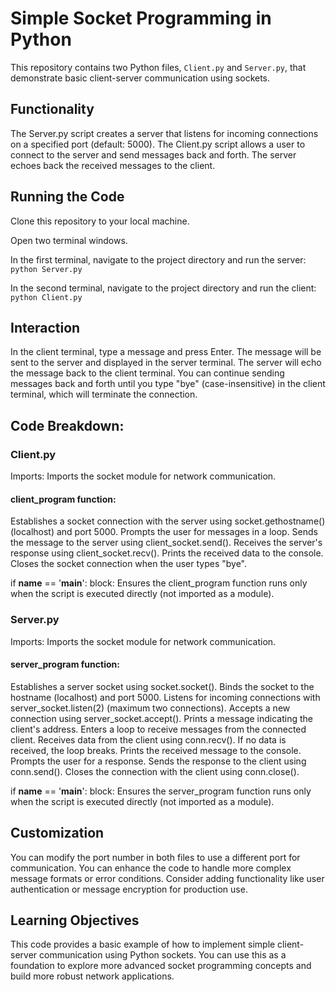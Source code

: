 # Simple Socket Programming in Python
This repository contains two Python files, ```Client.py``` and ```Server.py```, that demonstrate basic client-server communication using sockets.

## Functionality
The Server.py script creates a server that listens for incoming connections on a specified port (default: 5000).
The Client.py script allows a user to connect to the server and send messages back and forth.
The server echoes back the received messages to the client.

## Running the Code

Clone this repository to your local machine.

Open two terminal windows.

In the first terminal, navigate to the project directory and run the server:
```python Server.py```

In the second terminal, navigate to the project directory and run the client:
```python Client.py```

## Interaction

In the client terminal, type a message and press Enter.
The message will be sent to the server and displayed in the server terminal.
The server will echo the message back to the client terminal.
You can continue sending messages back and forth until you type "bye" (case-insensitive) in the client terminal, which will terminate the connection.

## Code Breakdown:

### Client.py

Imports: Imports the socket module for network communication.

#### client_program function:
Establishes a socket connection with the server using socket.gethostname() (localhost) and port 5000.
Prompts the user for messages in a loop.
Sends the message to the server using client_socket.send().
Receives the server's response using client_socket.recv().
Prints the received data to the console.
Closes the socket connection when the user types "bye".

if __name__ == '__main__': block: Ensures the client_program function runs only when the script is executed directly (not imported as a module).

### Server.py

Imports: Imports the socket module for network communication.

#### server_program function:
Establishes a server socket using socket.socket().
Binds the socket to the hostname (localhost) and port 5000.
Listens for incoming connections with server_socket.listen(2) (maximum two connections).
Accepts a new connection using server_socket.accept().
Prints a message indicating the client's address.
Enters a loop to receive messages from the connected client.
Receives data from the client using conn.recv().
If no data is received, the loop breaks.
Prints the received message to the console.
Prompts the user for a response.
Sends the response to the client using conn.send().
Closes the connection with the client using conn.close().

if __name__ == '__main__': block: Ensures the server_program function runs only when the script is executed directly (not imported as a module).

## Customization

You can modify the port number in both files to use a different port for communication.
You can enhance the code to handle more complex message formats or error conditions.
Consider adding functionality like user authentication or message encryption for production use.

## Learning Objectives

This code provides a basic example of how to implement simple client-server communication using Python sockets. You can use this as a foundation to explore more advanced socket programming concepts and build more robust network applications.
